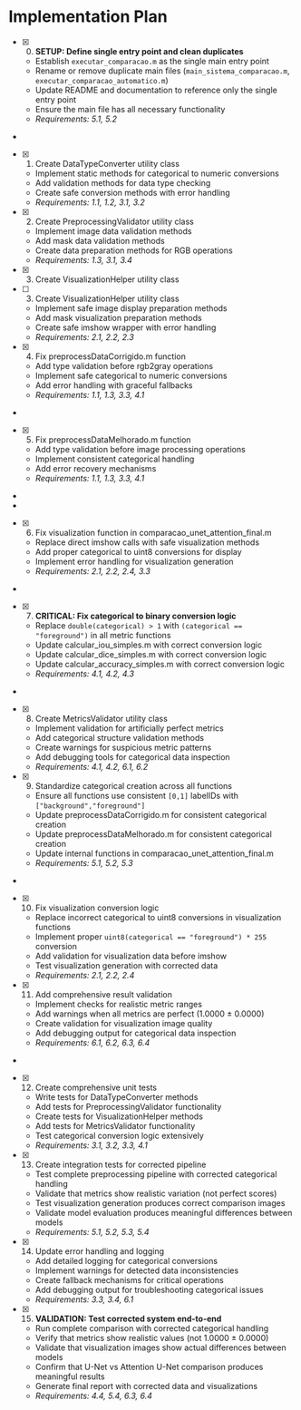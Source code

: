 # Implementation Plan

- [x] 0. **SETUP: Define single entry point and clean duplicates**





  - Establish `executar_comparacao.m` as the single main entry point
  - Rename or remove duplicate main files (`main_sistema_comparacao.m`, `executar_comparacao_automatico.m`)
  - Update README and documentation to reference only the single entry point
  - Ensure the main file has all necessary functionality
  - _Requirements: 5.1, 5.2_
-

- [x] 1. Create DataTypeConverter utility class




  - Implement static methods for categorical to numeric conversions
  - Add validation methods for data type checking
  - Create safe conversion methods with error handling
  - _Requirements: 1.1, 1.2, 3.1, 3.2_

- [x] 2. Create PreprocessingValidator utility class





  - Implement image data validation methods
  - Add mask data validation methods
  - Create data preparation methods for RGB operations
  - _Requirements: 1.3, 3.1, 3.4_
- [x] 3. Create VisualizationHelper utility class

















































- [ ] 3. Create VisualizationHelper utility class

  - Implement safe image display preparation methods
  - Add mask visualization preparation methods
  - Create safe imshow wrapper with error handling
  - _Requirements: 2.1, 2.2, 2.3_

- [x] 4. Fix preprocessDataCorrigido.m function





  - Add type validation before rgb2gray operations
  - Implement safe categorical to numeric conversions
  - Add error handling with graceful fallbacks
  - _Requirements: 1.1, 1.3, 3.3, 4.1_
-

- [x] 5. Fix preprocessDataMelhorado.m function




  - Add type validation before image processing operations
  - Implement consistent categorical handling
  - Add error recovery mechanisms
  - _Requirements: 1.1, 1.3, 3.3, 4.1_
-
-

- [x] 6. Fix visualization function in comparacao_unet_attention_final.m















  - Replace direct imshow calls with safe visualization methods
  - Add proper categorical to uint8 conversions for display
  - Implement error handling for visualization generation
  - _Requirements: 2.1, 2.2, 2.4, 3.3_
-

- [x] 7. **CRITICAL: Fix categorical to binary conversion logic**




  - Replace `double(categorical) > 1` with `(categorical == "foreground")` in all metric functions
  - Update calcular_iou_simples.m with correct conversion logic
  - Update calcular_dice_simples.m with correct conversion logic
  - Update calcular_accuracy_simples.m with correct conversion logic
  - _Requirements: 4.1, 4.2, 4.3_
-

- [x] 8. Create MetricsValidator utility class




  - Implement validation for artificially perfect metrics
  - Add categorical structure validation methods
  - Create warnings for suspicious metric patterns
  - Add debugging tools for categorical data inspection
  - _Requirements: 4.1, 4.2, 6.1, 6.2_

- [x] 9. Standardize categorical creation across all functions





  - Ensure all functions use consistent `[0,1]` labelIDs with `["background","foreground"]`
  - Update preprocessDataCorrigido.m for consistent categorical creation
  - Update preprocessDataMelhorado.m for consistent categorical creation
  - Update internal functions in comparacao_unet_attention_final.m
  - _Requirements: 5.1, 5.2, 5.3_
-

- [x] 10. Fix visualization conversion logic




  - Replace incorrect categorical to uint8 conversions in visualization functions
  - Implement proper `uint8(categorical == "foreground") * 255` conversion
  - Add validation for visualization data before imshow
  - Test visualization generation with corrected data
  - _Requirements: 2.1, 2.2, 2.4_

- [x] 11. Add comprehensive result validation





  - Implement checks for realistic metric ranges
  - Add warnings when all metrics are perfect (1.0000 ± 0.0000)
  - Create validation for visualization image quality
  - Add debugging output for categorical data inspection
  - _Requirements: 6.1, 6.2, 6.3, 6.4_
-

- [x] 12. Create comprehensive unit tests




  - Write tests for DataTypeConverter methods
  - Add tests for PreprocessingValidator functionality
  - Create tests for VisualizationHelper methods
  - Add tests for MetricsValidator functionality
  - Test categorical conversion logic extensively
  - _Requirements: 3.1, 3.2, 3.3, 4.1_

- [x] 13. Create integration tests for corrected pipeline









  - Test complete preprocessing pipeline with corrected categorical handling
  - Validate that metrics show realistic variation (not perfect scores)
  - Test visualization generation produces correct comparison images
  - Validate model evaluation produces meaningful differences between models
  - _Requirements: 5.1, 5.2, 5.3, 5.4_

- [x] 14. Update error handling and logging









  - Add detailed logging for categorical conversions
  - Implement warnings for detected data inconsistencies
  - Create fallback mechanisms for critical operations
  - Add debugging output for troubleshooting categorical issues
  - _Requirements: 3.3, 3.4, 6.1_


- [x] 15. **VALIDATION: Test corrected system end-to-end**








  - Run complete comparison with corrected categorical handling
  - Verify that metrics show realistic values (not 1.0000 ± 0.0000)
  - Validate that visualization images show actual differences between models
  - Confirm that U-Net vs Attention U-Net comparison produces meaningful results
  - Generate final report with corrected data and visualizations
  - _Requirements: 4.4, 5.4, 6.3, 6.4_